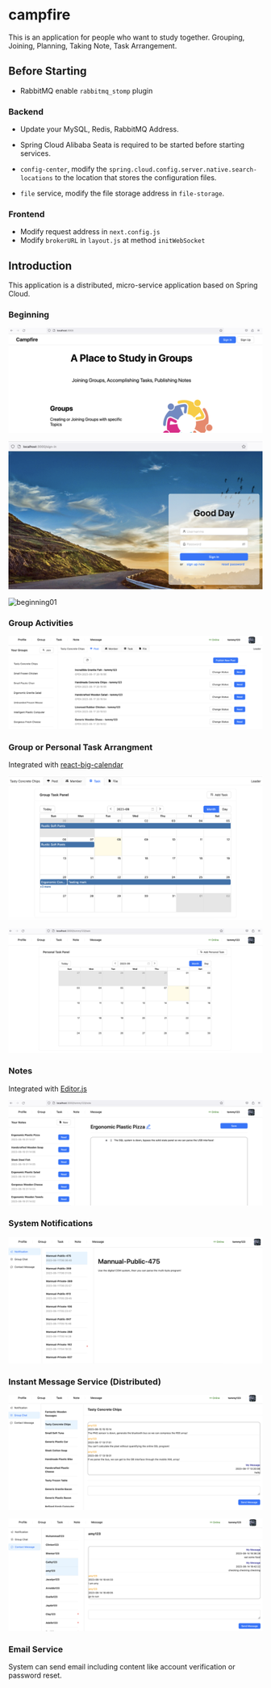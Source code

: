 # campfire
This is an application for people who want to study together.  Grouping, Joining, Planning, Taking Note, Task Arrangement.

## Before Starting

- RabbitMQ enable `rabbitmq_stomp` plugin

### Backend

- Update your MySQL, Redis, RabbitMQ Address.
- Spring Cloud Alibaba Seata is required to be started before starting services.

- `config-center`, modify the `spring.cloud.config.server.native.search-locations` to the location that stores the configuration files.

- `file` service, modify the file storage address in `file-storage`.

### Frontend

- Modify request address in `next.config.js`
- Modify `brokerURL` in `layout.js` at method `initWebSocket`

## Introduction

This application is a distributed, micro-service application based on Spring Cloud.

### Beginning

![beginning01](./imgs/beginning01.png)

![beginning01](./imgs/beginning02.png)

![beginning01](./imgs/beginning03.png)

### Group Activities

![group_activities_01](./imgs/group_activities_01.png)

### Group or Personal Task Arrangment

Integrated with [react-big-calendar](https://github.com/jquense/react-big-calendar)

![task_arrangement_01](./imgs/task_arrangement_01.png)

![task_arrangement_02](./imgs/task_arrangement_02.png)

### Notes

Integrated with [Editor.js](https://github.com/codex-team/editor.js)

![note_01](./imgs/note_01.png)

### System Notifications

![system_notifications_01](./imgs/system_notifications_01.png)

### Instant Message Service (Distributed)

![instant_message01](./imgs/instant_message01.png)

![instant_message02](./imgs/instant_message02.png)

### Email Service

System can send email including content like account verification or password reset.
